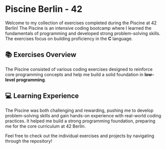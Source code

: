 # Piscine Berlin - 42

Welcome to my collection of exercises completed during the Piscine at 42 Berlin! The Piscine is an intensive coding bootcamp where I learned the fundamentals of programming and developed strong problem-solving skills. The exercises focus on building proficiency in the **C** language.

## 📚 Exercises Overview

The Piscine consisted of various coding exercises designed to reinforce core programming concepts and help me build a solid foundation in **low-level programming**.

## 💻 Learning Experience

The Piscine was both challenging and rewarding, pushing me to develop problem-solving skills and gain hands-on experience with real-world coding practices. It helped me build a strong programming foundation, preparing me for the core curriculum at 42 Berlin.

Feel free to check out the individual exercises and projects by navigating through the repository!
